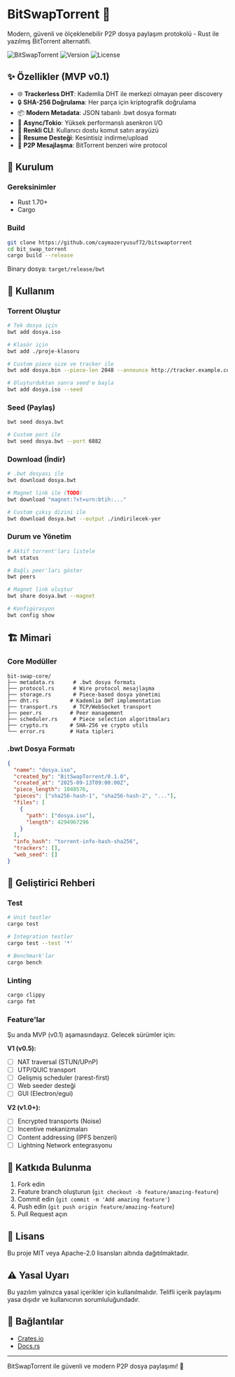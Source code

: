 # BitSwapTorrent 🔄

Modern, güvenli ve ölçeklenebilir P2P dosya paylaşım protokolü - Rust ile yazılmış BitTorrent alternatifi.

![BitSwapTorrent](https://img.shields.io/badge/Language-Rust-orange)
![Version](https://img.shields.io/badge/Version-0.1.0-blue)
![License](https://img.shields.io/badge/License-MIT%20OR%20Apache--2.0-green)

## ✨ Özellikler (MVP v0.1)

- 🌐 **Trackerless DHT**: Kademlia DHT ile merkezi olmayan peer discovery
- 🔒 **SHA-256 Doğrulama**: Her parça için kriptografik doğrulama
- 📦 **Modern Metadata**: JSON tabanlı .bwt dosya formatı
- 🚀 **Async/Tokio**: Yüksek performanslı asenkron I/O
- 🎨 **Renkli CLI**: Kullanıcı dostu komut satırı arayüzü
- 💾 **Resume Desteği**: Kesintisiz indirme/upload
- 🔄 **P2P Mesajlaşma**: BitTorrent benzeri wire protocol

## 🚀 Kurulum

### Gereksinimler

- Rust 1.70+ 
- Cargo

### Build

```bash
git clone https://github.com/caymazeryusuf72/bitswaptorrent
cd bit_swap_torrent
cargo build --release
```

Binary dosya: `target/release/bwt`

## 📖 Kullanım

### Torrent Oluştur

```bash
# Tek dosya için
bwt add dosya.iso

# Klasör için 
bwt add ./proje-klasoru

# Custom piece size ve tracker ile
bwt add dosya.bin --piece-len 2048 --announce http://tracker.example.com:8080/announce

# Oluşturduktan sonra seed'e başla
bwt add dosya.iso --seed
```

### Seed (Paylaş)

```bash
bwt seed dosya.bwt

# Custom port ile
bwt seed dosya.bwt --port 6882
```

### Download (İndir)

```bash
# .bwt dosyası ile
bwt download dosya.bwt

# Magnet link ile (TODO)
bwt download "magnet:?xt=urn:btih:..."

# Custom çıkış dizini ile
bwt download dosya.bwt --output ./indirilecek-yer
```

### Durum ve Yönetim

```bash
# Aktif torrent'ları listele
bwt status

# Bağlı peer'ları göster
bwt peers

# Magnet link oluştur
bwt share dosya.bwt --magnet

# Konfigürasyon
bwt config show
```

## 🏗️ Mimari

### Core Modüller

```
bit-swap-core/
├── metadata.rs      # .bwt dosya formatı
├── protocol.rs      # Wire protocol mesajlaşma
├── storage.rs       # Piece-based dosya yönetimi  
├── dht.rs          # Kademlia DHT implementation
├── transport.rs     # TCP/WebSocket transport
├── peer.rs         # Peer management
├── scheduler.rs     # Piece selection algoritmaları
├── crypto.rs       # SHA-256 ve crypto utils
└── error.rs        # Hata tipleri
```

### .bwt Dosya Formatı

```json
{
  "name": "dosya.iso",
  "created_by": "BitSwapTorrent/0.1.0",
  "created_at": "2025-09-13T09:00:00Z",
  "piece_length": 1048576,
  "pieces": ["sha256-hash-1", "sha256-hash-2", "..."],
  "files": [
    {
      "path": ["dosya.iso"],
      "length": 4294967296
    }
  ],
  "info_hash": "torrent-info-hash-sha256",
  "trackers": [],
  "web_seed": []
}
```

## 🔧 Geliştirici Rehberi

### Test

```bash
# Unit testler
cargo test

# Integration testler
cargo test --test '*'

# Benchmark'lar
cargo bench
```

### Linting

```bash
cargo clippy
cargo fmt
```

### Feature'lar

Şu anda MVP (v0.1) aşamasındayız. Gelecek sürümler için:

**V1 (v0.5):**
- [ ] NAT traversal (STUN/UPnP)
- [ ] UTP/QUIC transport
- [ ] Gelişmiş scheduler (rarest-first)
- [ ] Web seeder desteği
- [ ] GUI (Electron/egui)

**V2 (v1.0+):**
- [ ] Encrypted transports (Noise)
- [ ] Incentive mekanizmaları
- [ ] Content addressing (IPFS benzeri)
- [ ] Lightning Network entegrasyonu

## 🤝 Katkıda Bulunma

1. Fork edin
2. Feature branch oluşturun (`git checkout -b feature/amazing-feature`)
3. Commit edin (`git commit -m 'Add amazing feature'`)
4. Push edin (`git push origin feature/amazing-feature`)
5. Pull Request açın

## 📄 Lisans

Bu proje MIT veya Apache-2.0 lisansları altında dağıtılmaktadır.

## ⚠️ Yasal Uyarı

Bu yazılım yalnızca yasal içerikler için kullanılmalıdır. Telifli içerik paylaşımı yasa dışıdır ve kullanıcının sorumluluğundadır.

## 🔗 Bağlantılar


- [Crates.io](https://crates.io/crates/bit-swap-torrent)
- [Docs.rs](https://docs.rs/bit-swap-core)

---

BitSwapTorrent ile güvenli ve modern P2P dosya paylaşımı! 🚀
